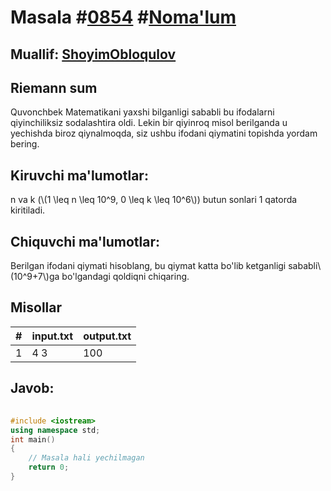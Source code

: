 
<h1>Masala #<a href="https://robocontest.uz/tasks/0854">0854</a> #<a href="https://robocontest.uz/tasks?category=1">Noma'lum</a></h1>
<h2> Muallif: <a href="https://robocontest.uz/profile/obloqulovshoyim">ShoyimObloqulov</a></h2>
<h2>Riemann sum</h2>
<p>Quvonchbek Matematikani yaxshi bilganligi sababli bu ifodalarni qiyinchiliksiz sodalashtira oldi.
Lekin bir qiyinroq misol berilganda u yechishda biroz qiynalmoqda, siz
ushbu ifodani qiymatini topishda yordam bering.</p>
<h2>Kiruvchi ma'lumotlar:</h2>
<p>n va k (\(1 \leq n \leq 10^9, 0 \leq k \leq 10^6\)) butun sonlari 1 qatorda kiritiladi.</p>
<h2>Chiquvchi ma'lumotlar:</h2>
<p>Berilgan ifodani qiymati hisoblang, bu qiymat katta bo'lib ketganligi sababli\(10^9+7\)ga bo'lgandagi qoldiqni chiqaring.</p>
<h2>Misollar</h2>
<table>
    <thead>
        <tr>
            <th>#</th>
            <th>input.txt</th>
            <th>output.txt</th>
        </tr>
    </thead>
    <tbody>
            <tr>
                <td>1</td>
                <td>4 3</td>
                <td>100</td>
            </tr>
    </tbody>
    </table>
    
<h2>Javob:</h2>

######
```cpp
#include <iostream>
using namespace std;
int main()
{
    // Masala hali yechilmagan
    return 0;
}
```
